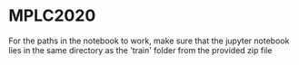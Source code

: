 # MPLC2020
For the paths in the notebook to work, make sure that the jupyter notebook lies in the same directory as the 'train' folder from the provided zip file

